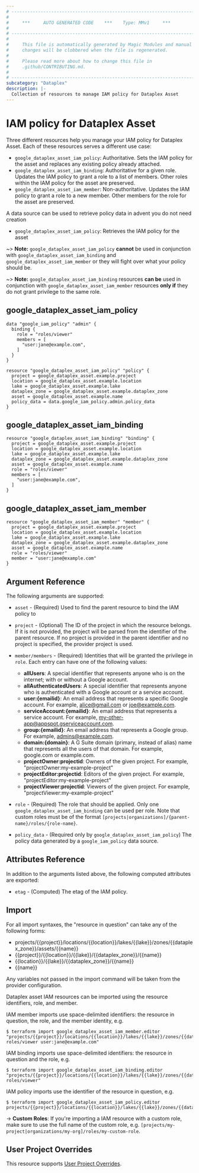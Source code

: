 ```yaml
---
# ----------------------------------------------------------------------------
#
#     ***     AUTO GENERATED CODE    ***    Type: MMv1     ***
#
# ----------------------------------------------------------------------------
#
#     This file is automatically generated by Magic Modules and manual
#     changes will be clobbered when the file is regenerated.
#
#     Please read more about how to change this file in
#     .github/CONTRIBUTING.md.
#
# ----------------------------------------------------------------------------
subcategory: "Dataplex"
description: |-
  Collection of resources to manage IAM policy for Dataplex Asset
---
```


# IAM policy for Dataplex Asset
Three different resources help you manage your IAM policy for Dataplex Asset. Each of these resources serves a different use case:

* `google_dataplex_asset_iam_policy`: Authoritative. Sets the IAM policy for the asset and replaces any existing policy already attached.
* `google_dataplex_asset_iam_binding`: Authoritative for a given role. Updates the IAM policy to grant a role to a list of members. Other roles within the IAM policy for the asset are preserved.
* `google_dataplex_asset_iam_member`: Non-authoritative. Updates the IAM policy to grant a role to a new member. Other members for the role for the asset are preserved.

A data source can be used to retrieve policy data in advent you do not need creation

* `google_dataplex_asset_iam_policy`: Retrieves the IAM policy for the asset

~> **Note:** `google_dataplex_asset_iam_policy` **cannot** be used in conjunction with `google_dataplex_asset_iam_binding` and `google_dataplex_asset_iam_member` or they will fight over what your policy should be.

~> **Note:** `google_dataplex_asset_iam_binding` resources **can be** used in conjunction with `google_dataplex_asset_iam_member` resources **only if** they do not grant privilege to the same role.




## google\_dataplex\_asset\_iam\_policy

```hcl
data "google_iam_policy" "admin" {
  binding {
    role = "roles/viewer"
    members = [
      "user:jane@example.com",
    ]
  }
}

resource "google_dataplex_asset_iam_policy" "policy" {
  project = google_dataplex_asset.example.project
  location = google_dataplex_asset.example.location
  lake = google_dataplex_asset.example.lake
  dataplex_zone = google_dataplex_asset.example.dataplex_zone
  asset = google_dataplex_asset.example.name
  policy_data = data.google_iam_policy.admin.policy_data
}
```

## google\_dataplex\_asset\_iam\_binding

```hcl
resource "google_dataplex_asset_iam_binding" "binding" {
  project = google_dataplex_asset.example.project
  location = google_dataplex_asset.example.location
  lake = google_dataplex_asset.example.lake
  dataplex_zone = google_dataplex_asset.example.dataplex_zone
  asset = google_dataplex_asset.example.name
  role = "roles/viewer"
  members = [
    "user:jane@example.com",
  ]
}
```

## google\_dataplex\_asset\_iam\_member

```hcl
resource "google_dataplex_asset_iam_member" "member" {
  project = google_dataplex_asset.example.project
  location = google_dataplex_asset.example.location
  lake = google_dataplex_asset.example.lake
  dataplex_zone = google_dataplex_asset.example.dataplex_zone
  asset = google_dataplex_asset.example.name
  role = "roles/viewer"
  member = "user:jane@example.com"
}
```


## Argument Reference

The following arguments are supported:

* `asset` - (Required) Used to find the parent resource to bind the IAM policy to

* `project` - (Optional) The ID of the project in which the resource belongs.
    If it is not provided, the project will be parsed from the identifier of the parent resource. If no project is provided in the parent identifier and no project is specified, the provider project is used.

* `member/members` - (Required) Identities that will be granted the privilege in `role`.
  Each entry can have one of the following values:
  * **allUsers**: A special identifier that represents anyone who is on the internet; with or without a Google account.
  * **allAuthenticatedUsers**: A special identifier that represents anyone who is authenticated with a Google account or a service account.
  * **user:{emailid}**: An email address that represents a specific Google account. For example, alice@gmail.com or joe@example.com.
  * **serviceAccount:{emailid}**: An email address that represents a service account. For example, my-other-app@appspot.gserviceaccount.com.
  * **group:{emailid}**: An email address that represents a Google group. For example, admins@example.com.
  * **domain:{domain}**: A G Suite domain (primary, instead of alias) name that represents all the users of that domain. For example, google.com or example.com.
  * **projectOwner:projectid**: Owners of the given project. For example, "projectOwner:my-example-project"
  * **projectEditor:projectid**: Editors of the given project. For example, "projectEditor:my-example-project"
  * **projectViewer:projectid**: Viewers of the given project. For example, "projectViewer:my-example-project"

* `role` - (Required) The role that should be applied. Only one
    `google_dataplex_asset_iam_binding` can be used per role. Note that custom roles must be of the format
    `[projects|organizations]/{parent-name}/roles/{role-name}`.

* `policy_data` - (Required only by `google_dataplex_asset_iam_policy`) The policy data generated by
  a `google_iam_policy` data source.

## Attributes Reference

In addition to the arguments listed above, the following computed attributes are
exported:

* `etag` - (Computed) The etag of the IAM policy.

## Import

For all import syntaxes, the "resource in question" can take any of the following forms:

* projects/{{project}}/locations/{{location}}/lakes/{{lake}}/zones/{{dataplex_zone}}/assets/{{name}}
* {{project}}/{{location}}/{{lake}}/{{dataplex_zone}}/{{name}}
* {{location}}/{{lake}}/{{dataplex_zone}}/{{name}}
* {{name}}

Any variables not passed in the import command will be taken from the provider configuration.

Dataplex asset IAM resources can be imported using the resource identifiers, role, and member.

IAM member imports use space-delimited identifiers: the resource in question, the role, and the member identity, e.g.
```
$ terraform import google_dataplex_asset_iam_member.editor "projects/{{project}}/locations/{{location}}/lakes/{{lake}}/zones/{{dataplex_zone}}/assets/{{asset}} roles/viewer user:jane@example.com"
```

IAM binding imports use space-delimited identifiers: the resource in question and the role, e.g.
```
$ terraform import google_dataplex_asset_iam_binding.editor "projects/{{project}}/locations/{{location}}/lakes/{{lake}}/zones/{{dataplex_zone}}/assets/{{asset}} roles/viewer"
```

IAM policy imports use the identifier of the resource in question, e.g.
```
$ terraform import google_dataplex_asset_iam_policy.editor projects/{{project}}/locations/{{location}}/lakes/{{lake}}/zones/{{dataplex_zone}}/assets/{{asset}}
```

-> **Custom Roles**: If you're importing a IAM resource with a custom role, make sure to use the
 full name of the custom role, e.g. `[projects/my-project|organizations/my-org]/roles/my-custom-role`.

## User Project Overrides

This resource supports [User Project Overrides](https://registry.terraform.io/providers/hashicorp/google/latest/docs/guides/provider_reference#user_project_override).
